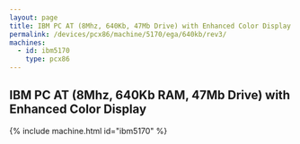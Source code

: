 ```yaml
---
layout: page
title: IBM PC AT (8Mhz, 640Kb, 47Mb Drive) with Enhanced Color Display
permalink: /devices/pcx86/machine/5170/ega/640kb/rev3/
machines:
  - id: ibm5170
    type: pcx86
---
```


IBM PC AT (8Mhz, 640Kb RAM, 47Mb Drive) with Enhanced Color Display 
-------------------------------------------------------------------

{% include machine.html id="ibm5170" %}
